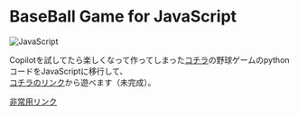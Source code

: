 # BaseBall Game for JavaScript
![JavaScript][JavaScript.js]

Copilotを試してたら楽しくなって作ってしまった[コチラ](https://github.com/Absolute-Value/BaseBallGame)の野球ゲームのpythonコードをJavaScriptに移行して、  
[コチラのリンク](https://absolute-value.github.io/blogs/BaseBallGame.html)から遊べます（未完成）。

[非常用リンク](https://absolute-value.github.io/BaseBallJS/)

<!-- MARKDOWN LINKS & IMAGES -->
[JavaScript.js]: https://img.shields.io/badge/JavaScript-f1e05a?style=for-the-badge&logo=javascript&logoColor=black